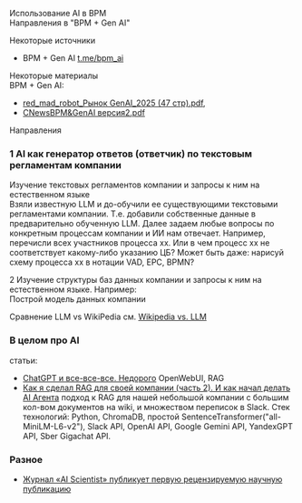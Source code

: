 Использование AI в BPM  
Направления в "BPM + Gen AI"

Некоторые источники  
- BPM + Gen AI  [t.me/bpm_ai](https://t.me/bpm_ai)

Некоторые материалы   
BPM + Gen AI: 
- [red_mad_robot_Рынок GenAI_2025 (47 стр).pdf](https://t.me/bpm_ai/615), 
- [CNewsBPM&GenAI версия2.pdf](https://t.me/bpm_ai/438)

Направления

### 1 AI как генератор ответов (ответчик) по текстовым регламентам компании
Изучение текстовых регламентов компании и запросы к ним на естественном языке  
Взяли известную LLM и до-обучили ее существующими текстовыми регламентами компании. Т.е. добавили собственные данные в предварительно обученную LLM.
Далее задаем любые вопросы по конкретным процессам компании и ИИ нам отвечает. 
Например, перечисли всех участников процесса хх. Или в чем процесс хх не соответствует какому-либо указанию ЦБ? 
Может быть даже: нарисуй схему процесса хх в нотации VAD, EPC, BPMN?

2 Изучение структуры баз данных компании и запросы к ним на естественном языке. 
Например:   
Построй модель данных компании


Сравнение LLM vs WikiPedia см. [Wikipedia vs. LLM](LLM_wikipedia.md)

### В целом про AI  
статьи:
- [ChatGPT и все-все-все. Недорого](https://habr.com/ru/articles/889660/) OpenWebUI, RAG
- [Как я сделал RAG для своей компании (часть 2). И как начал делать AI Агента](https://habr.com/ru/articles/889376/)  подход к RAG для нашей небольшой компании с большим кол-вом документов на wiki, и множеством переписок в Slack. Стек технологий: Python, ChromaDB, простой SentenceTransformer("all-MiniLM-L6-v2"), Slack API, OpenAI API, Google Gemini API, YandexGPT API, Sber Gigachat API.

### Разное
- [Журнал «AI Scientist» публикует первую рецензируемую научную публикацию](https://sakana.ai/ai-scientist-first-publication/)
